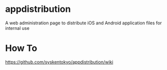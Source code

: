 # appdistribution
A web administration page to distribute iOS and Android application files for internal use


# How To

https://github.com/syskentokyo/appdistribution/wiki